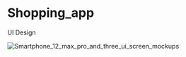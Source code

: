# Shopping_app
UI Design


![Smartphone_12_max_pro_and_three_ui_screen_mockups](https://user-images.githubusercontent.com/83110014/144197056-855235ee-9475-4576-a5a7-abc5493b6d8f.png)
